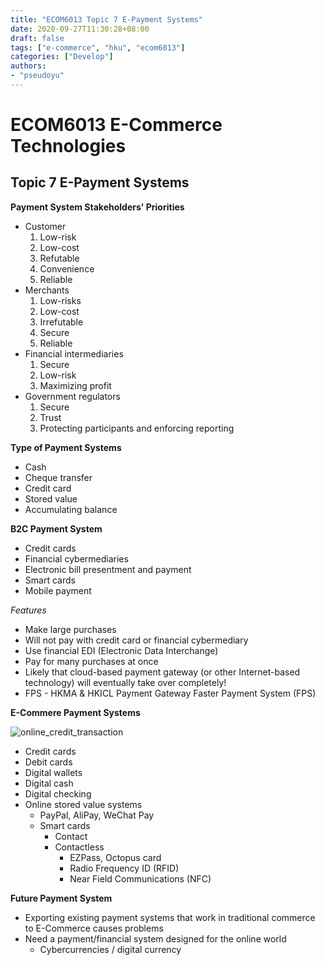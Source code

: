 ```yaml
---
title: "ECOM6013 Topic 7 E-Payment Systems"
date: 2020-09-27T11:30:28+08:00
draft: false
tags: ["e-commerce", "hku", "ecom6013"]
categories: ["Develop"]
authors:
- "pseudoyu"
---
```


# ECOM6013 E-Commerce Technologies

## Topic 7 E-Payment Systems

**Payment System Stakeholders' Priorities**
* Customer
  1. Low-risk
  2. Low-cost
  3. Refutable
  4. Convenience
  5. Reliable
* Merchants
  1. Low-risks
  2. Low-cost
  3. Irrefutable
  4. Secure
  5. Reliable
* Financial intermediaries
  1. Secure
  2. Low-risk
  3. Maximizing profit
* Government regulators
  1. Secure
  2. Trust
  3. Protecting participants and enforcing reporting

**Type of Payment Systems**
* Cash
* Cheque transfer
* Credit card
* Stored value
* Accumulating balance

**B2C Payment System**
* Credit cards
* Financial cybermediaries
* Electronic bill presentment and payment
* Smart cards
* Mobile payment

*Features*
* Make large purchases
* Will not pay with credit card or financial cybermediary
* Use financial EDI (Electronic Data Interchange)
* Pay for many purchases at once
* Likely that cloud-based payment gateway (or other Internet-based technology) will eventually take over completely!
* FPS - HKMA & HKICL Payment Gateway Faster Payment System (FPS)

**E-Commere Payment Systems**

![online_credit_transaction](https://image.pseudoyu.com/images/online_credit_transaction.png)

* Credit cards
* Debit cards
* Digital wallets
* Digital cash
* Digital checking
* Online stored value systems
  * PayPal, AliPay, WeChat Pay
  * Smart cards
    * Contact
    * Contactless
      * EZPass, Octopus card
      * Radio Frequency ID (RFID)
      * Near Field Communications (NFC)

**Future Payment System**
* Exporting existing payment systems that work in traditional commerce to E-Commerce causes problems
* Need a payment/financial system designed for the online world
  * Cybercurrencies / digital currency
